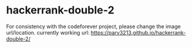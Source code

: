 # hackerrank-double-2

For consistency with the codeforever project, please change the image url/location. 
currently working url: https://parv3213.github.io/hackerrank-double-2/
